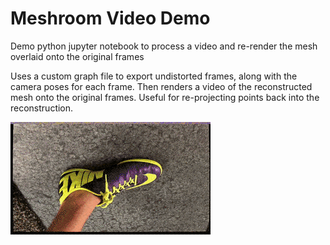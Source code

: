# Meshroom Video Demo

Demo python jupyter notebook to process a video and re-render the mesh overlaid onto the original frames

Uses a custom graph file to export undistorted frames, along with the camera poses for each frame.
Then renders a video of the reconstructed mesh onto the original frames.
Useful for re-projecting points back into the reconstruction.


![3d mesh rendered on the video frames](meshroom_shoe_flyover.gif)



